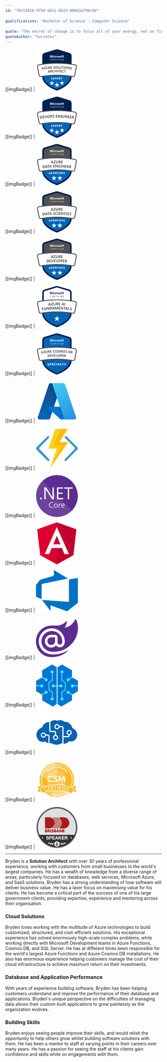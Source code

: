 ```yaml
---
id: "70c5101b-5f50-eb11-bb23-000d3a799c9d"

qualifications: "Bachelor of Science - Computer Science"

quote: "The secret of change is to focus all of your energy, not on fighting the old, but building on the new."
quoteAuthor: "Socrates"
---
```


[[imgBadge]]
| ![Microsoft Certified: Azure Solutions Architect Expert](../badges/Certification-microsoft-azure-solutions-architect-expert.png)

[[imgBadge]]
| ![Microsoft Certified: DevOps Engineer Expert](../badges/Certification-microsoft-azure-devops-engineer-expert.png)

[[imgBadge]]
| ![Microsoft Certified: Azure Data Engineer Associate](../badges/Certification-microsoft-azure-data-engineer-associate.png)

[[imgBadge]]
| ![Microsoft Certified: Azure Data Scientist Associate](../badges/Certification-microsoft-azure-data-scientist-associate.png)

[[imgBadge]]
| ![Microsoft Certified: Azure Developer Associate](../badges/Certification-microsoft-azure-developer-associate.png)

[[imgBadge]]
| ![Microsoft Certified: Azure AI Fundamentals](../badges/Certification-microsoft-azure-ai-fundamentals.png)

[[imgBadge]]
| ![Microsoft Certified: Azure Cosmos DB Developer Specialty](../badges/Certification-microsoft-cosmos.png)

[[imgBadge]]
| ![Azure](../badges/Business-microsoft-azure.png)

[[imgBadge]]
| ![Azure Functions](../badges/Developer-azure-function.png)

[[imgBadge]]
| ![.NET Core](../badges/Developer-dotnet-core.png)

[[imgBadge]]
| ![Angular](../badges/Developer-angular.png)

[[imgBadge]]
| ![Azure DevOps](../badges/Business-microsoft-azure-devops.png)

[[imgBadge]]
| ![Blazor](../badges/Developer-blazor.png)

[[imgBadge]]
| ![Azure Machine Learning](../badges/Business-microsoft-azure-machinelearning.png)

[[imgBadge]]
| ![Microsoft Cognitive Service](../badges/Developer-cognitive-services.png)

[[imgBadge]]
| ![Certified Scrum Master](../badges/Certification-scrumalliance-master.png)

[[imgBadge]]
| [![Speaker at DDD Brisbane 2015](../badges/Event-DDD-Brisbane.png)](https://dddbrisbane.com)


---

Bryden is a **Solution Architect** with over 30 years of professional experience, working with customers from small businesses to the world's largest companies. He has a wealth of knowledge from a diverse range of areas, particularly focused on databases, web services, Microsoft Azure, and SaaS solutions. Bryden has a strong understanding of how software will deliver business value. He has a laser focus on maximising value for his clients. He has become a critical part of the success of one of his large government clients, providing expertise, experience and mentoring across their organisation.

### Cloud Solutions
Bryden loves working with the multitude of Azure technologies to build customized, structured, and cost-efficient solutions. His exceptional experience has solved  enormously high-scale complex problems, while working directly with Microsoft Development teams in Azure Functions, Cosmos DB, and SQL Server. He has at different times been responsible for the world's largest Azure Functions and Azure Cosmos DB installations. He also has enormous experience helping customers manage the cost of their cloud infrastructure to achieve maximum return on their investments.

### Database and Application Performance 
With years of experience building software, Bryden has been helping customers understand and improve the performance of their database and applications. Bryden's unique perspective on the difficulties of managing data allows their custom-built applications to grow painlessly as the organization evolves.

### Building Skills
Bryden enjoys seeing people improve their skills, and would relish the opportunity to help others grow whilst building software solutions with them. He has been a mentor to staff at varying points in their careers over many years. He has a passion for seeing the staff at his clients gain confidence and skills while on engagements with them.

